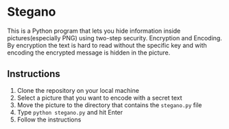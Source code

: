 # Stegano
This is a Python program that lets you hide information inside pictures(especially PNG) using two-step security. Encryption and Encoding. By encryption the text is hard to read without the specific key and with encoding the encrypted message is hidden in the picture.

## Instructions
1. Clone the repository on your local machine
2. Select a picture that you want to encode with a secret text
3. Move the picture to the directory that contains the `stegano.py` file
4. Type `python stegano.py` and hit Enter
5. Follow the instructions
